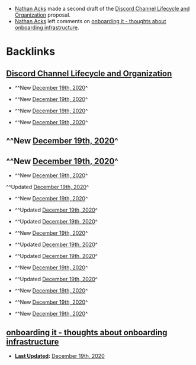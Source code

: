 - [Nathan Acks](<Nathan Acks.md>) made a second draft of the [Discord Channel Lifecycle and Organization](<Discord Channel Lifecycle and Organization.md>) proposal.
- [Nathan Acks](<Nathan Acks.md>) left comments on [onboarding it - thoughts about onboarding infrastructure](<onboarding it - thoughts about onboarding infrastructure.md>).

# Backlinks
## [Discord Channel Lifecycle and Organization](<Discord Channel Lifecycle and Organization.md>)
- ^^New [December 19th, 2020](<December 19th, 2020.md>)^

- ^^New [December 19th, 2020](<December 19th, 2020.md>)^

- ^^New [December 19th, 2020](<December 19th, 2020.md>)^

- ^^New [December 19th, 2020](<December 19th, 2020.md>)^

## ^^New [December 19th, 2020](<December 19th, 2020.md>)^

## ^^New [December 19th, 2020](<December 19th, 2020.md>)^

- ^^New [December 19th, 2020](<December 19th, 2020.md>)^

^^Updated [December 19th, 2020](<December 19th, 2020.md>)^

- ^^New [December 19th, 2020](<December 19th, 2020.md>)^

- ^^Updated [December 19th, 2020](<December 19th, 2020.md>)^

- ^^Updated [December 19th, 2020](<December 19th, 2020.md>)^

- ^^New [December 19th, 2020](<December 19th, 2020.md>)^

- ^^Updated [December 19th, 2020](<December 19th, 2020.md>)^

- ^^Updated [December 19th, 2020](<December 19th, 2020.md>)^

- ^^New [December 19th, 2020](<December 19th, 2020.md>)^

- ^^Updated [December 19th, 2020](<December 19th, 2020.md>)^

- ^^New [December 19th, 2020](<December 19th, 2020.md>)^

- ^^New [December 19th, 2020](<December 19th, 2020.md>)^

- ^^New [December 19th, 2020](<December 19th, 2020.md>)^

## [onboarding it - thoughts about onboarding infrastructure](<onboarding it - thoughts about onboarding infrastructure.md>)
- **[Last Updated](<Last Updated.md>):** [December 19th, 2020](<December 19th, 2020.md>)

